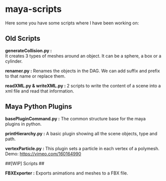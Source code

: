 maya-scripts
============

Here some you have some scripts where I have been working on:

## Old Scripts ##

**generateCollision.py :**<br>
    It creates 3 types of meshes around an object. It can be a sphere, a box or a cylinder.

**renamer.py :**
    Renames the objects in the DAG. We can add suffix and prefix to that name or replace them.

**readXML.py & writeXML.py :**
    2 scripts to write the content of a scene into a xml file and read that information.


## Maya Python Plugins ##

**basePluginCommand.py :**
The common structure base for the maya plugins in python.

**printHierarchy.py :**
A basic plugin showing all the scene objects, type and path.

**vertexParticle.py :**
This plugin sets a particle in each vertex of a polymesh. 
Demo: https://vimeo.com/160164990


##[WIP] Scripts ##

**FBXExporter :**
Exports animations and meshes to a FBX file.
